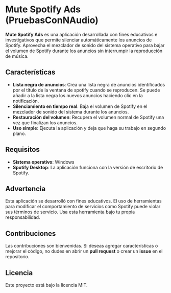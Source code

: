 # Mute Spotify Ads (PruebasConNAudio)

**Mute Spotify Ads** es una aplicación desarrollada con fines educativos e investigativos que permite silenciar automáticamente los anuncios de Spotify. Aprovecha el mezclador de sonido del sistema operativo para bajar el volumen de Spotify durante los anuncios sin interrumpir la reproducción de música.

## Características

-   **Lista negra de anuncios**: Crea una lista negra de anuncios identificados por el título de la ventana de spotify cuando se reproducen. Se puede añadir a la lista negra los nuevos anuncios haciendo clic en la notificación. 
-   **Silenciamiento en tiempo real**: Baja el volumen de Spotify en el mezclador de sonido del sistema durante los anuncios.
-   **Restauración del volumen**: Recupera el volumen normal de Spotify una vez que finalizan los anuncios.
-   **Uso simple**: Ejecuta la aplicación y deja que haga su trabajo en segundo plano.

## Requisitos

-   **Sistema operativo**: Windows
-   **Spotify Desktop**: La aplicación funciona con la versión de escritorio de Spotify.


## Advertencia

Esta aplicación se desarrolló con fines educativos. El uso de herramientas para modificar el comportamiento de servicios como Spotify puede violar sus términos de servicio. Usa esta herramienta bajo tu propia responsabilidad.

## Contribuciones

Las contribuciones son bienvenidas. Si deseas agregar características o mejorar el código, no dudes en abrir un **pull request** o crear un **issue** en el repositorio.

## Licencia

Este proyecto está bajo la licencia MIT.
